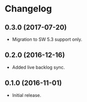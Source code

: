 # Changelog

<!-- Boilerplate:
## 1.0.0 (2018-06-16)

**Implemented enhancements:**

- 

**Closed issues:**

-

**Merged pull requests:**

- 
-->

## 0.3.0 (2017-07-20)

- Migration to SW 5.3 support only.


## 0.2.0 (2016-12-16)

- Added live backlog sync.


## 0.1.0 (2016-11-01)

- Initial release.
